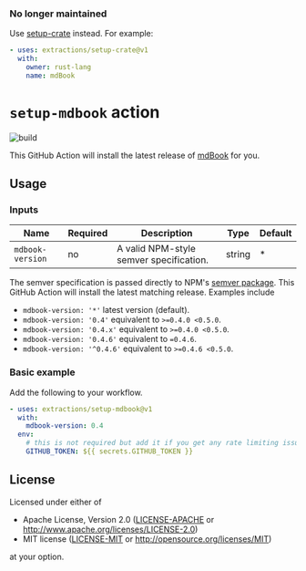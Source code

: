 ### No longer maintained

Use [setup-crate](https://github.com/extractions/setup-crate) instead. For
example:

```yaml
- uses: extractions/setup-crate@v1
  with:
    owner: rust-lang
    name: mdBook
```

# `setup-mdbook` action

![build](https://img.shields.io/github/workflow/status/extractions/setup-mdbook/build)

This GitHub Action will install the latest release of
[mdBook](https://github.com/rust-lang/mdBook) for you.

## Usage

### Inputs

| Name             | Required | Description                             | Type   | Default |
| ---------------- | -------- | --------------------------------------- | ------ | ------- |
| `mdbook-version` | no       | A valid NPM-style semver specification. | string | *       |

The semver specification is passed directly to NPM's [semver
package](https://www.npmjs.com/package/semver). This GitHub Action will install
the latest matching release. Examples include

- `mdbook-version: '*'` latest version (default).
- `mdbook-version: '0.4'` equivalent to `>=0.4.0 <0.5.0`.
- `mdbook-version: '0.4.x'` equivalent to `>=0.4.0 <0.5.0`.
- `mdbook-version: '0.4.6'` equivalent to `=0.4.6`.
- `mdbook-version: '^0.4.6'` equivalent to `>=0.4.6 <0.5.0`.

### Basic example

Add the following to your workflow.

```yaml
- uses: extractions/setup-mdbook@v1
  with:
    mdbook-version: 0.4
  env:
    # this is not required but add it if you get any rate limiting issues
    GITHUB_TOKEN: ${{ secrets.GITHUB_TOKEN }}
```

## License

Licensed under either of

- Apache License, Version 2.0 ([LICENSE-APACHE](LICENSE-APACHE) or
   http://www.apache.org/licenses/LICENSE-2.0)
- MIT license ([LICENSE-MIT](LICENSE-MIT) or http://opensource.org/licenses/MIT)

at your option.
